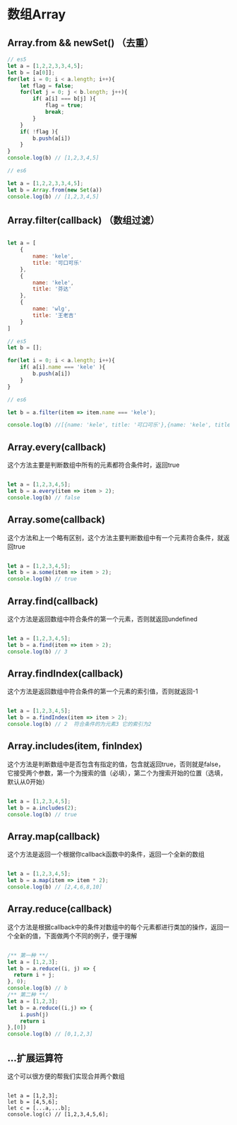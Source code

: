 # 数组Array

## Array.from && newSet() （去重）

```js
// es5
let a = [1,2,2,3,3,4,5];
let b = [a[0]];
for(let i = 0; i < a.length; i++){
    let flag = false;
    for(let j = 0; j < b.length; j++){
        if( a[i] === b[j] ){
            flag = true;
            break;
        }
    }
    if( !flag ){
        b.push(a[i])
    }
}
console.log(b) // [1,2,3,4,5]

// es6

let a = [1,2,2,3,3,4,5];
let b = Array.from(new Set(a))
console.log(b) // [1,2,3,4,5]

```

## Array.filter(callback) （数组过滤）

```js

let a = [
    {
        name: 'kele',
        title: '可口可乐'
    },
    {
        name: 'kele',
        title: '芬达'
    },
    {
        name: 'wlg',
        title: '王老吉'
    }
]

// es5
let b = [];

for(let i = 0; i < a.length; i++){
    if( a[i].name === 'kele' ){
        b.push(a[i])
    }
}

// es6

let b = a.filter(item => item.name === 'kele');

console.log(b) //[{name: 'kele', title: '可口可乐'},{name: 'kele', title: '芬达'}]

```

## Array.every(callback)

这个方法主要是判断数组中所有的元素都符合条件时，返回true

```js

let a = [1,2,3,4,5];
let b = a.every(item => item > 2);
console.log(b) // false

```

## Array.some(callback)

这个方法和上一个略有区别，这个方法主要判断数组中有一个元素符合条件，就返回true

```js

let a = [1,2,3,4,5];
let b = a.some(item => item > 2);
console.log(b) // true

```

## Array.find(callback)

这个方法是返回数组中符合条件的第一个元素，否则就返回undefined

```js

let a = [1,2,3,4,5];
let b = a.find(item => item > 2);
console.log(b) // 3

```

## Array.findIndex(callback)

这个方法是返回数组中符合条件的第一个元素的索引值，否则就返回-1

```js

let a = [1,2,3,4,5];
let b = a.findIndex(item => item > 2);
console.log(b) // 2  符合条件的为元素3 它的索引为2

```

## Array.includes(item, finIndex)

这个方法是判断数组中是否包含有指定的值，包含就返回true，否则就是false，它接受两个参数，第一个为搜索的值（必填），第二个为搜索开始的位置（选填，默认从0开始）

```js

let a = [1,2,3,4,5];
let b = a.includes(2);
console.log(b) // true

```

## Array.map(callback)

这个方法是返回一个根据你callback函数中的条件，返回一个全新的数组

```js

let a = [1,2,3,4,5];
let b = a.map(item => item * 2);
console.log(b) // [2,4,6,8,10]

```

## Array.reduce(callback)

这个方法是根据callback中的条件对数组中的每个元素都进行类加的操作，返回一个全新的值，下面做两个不同的例子，便于理解

```js

/** 第一种 **/
let a = [1,2,3];
let b = a.reduce((i, j) => {
  return i + j;
}, 0);
console.log(b) // b
/** 第二种 **/
let a = [1,2,3];
let b = a.reduce((i,j) => {
	i.push(j)
	return i
},[0])
console.log(b) // [0,1,2,3]

```

## ...扩展运算符

这个可以很方便的帮我们实现合并两个数组

```JS

let a = [1,2,3];
let b = [4,5,6];
let c = [...a,...b];
console.log(c) // [1,2,3,4,5,6];

```

